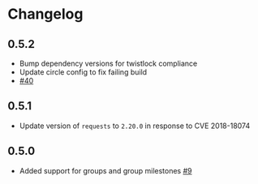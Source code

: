 # Changelog

## 0.5.2
  * Bump dependency versions for twistlock compliance
  * Update circle config to fix failing build
  * [#40](https://github.com/singer-io/tap-gitlab/pull/40)

## 0.5.1
  * Update version of `requests` to `2.20.0` in response to CVE 2018-18074

## 0.5.0
  * Added support for groups and group milestones [#9](https://github.com/singer-io/tap-gitlab/pull/9)
